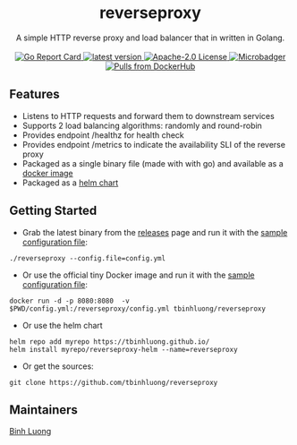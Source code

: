 <h1 align="center">
    reverseproxy
</h1>

<p align="center">
    A simple HTTP reverse proxy and load balancer that in written in Golang.
    <br/><br/>
    <a href="https://goreportcard.com/report/github.com/tbinhluong/reverseproxy">
        <img alt="Go Report Card" src="https://goreportcard.com/badge/github.com/tbinhluong/reverseproxy" />
    </a>    
    <a href="https://github.com/tbinhluong/reverseproxy/releases">
        <img alt="latest version" src="https://img.shields.io/github/tag/tbinhluong/reverseproxy.svg" />
    </a>
    <a href="https://www.apache.org/licenses/LICENSE-2.0">
        <img alt="Apache-2.0 License" src="https://img.shields.io/github/license/tbinhluong/reverseproxy.svg" />
    </a>
    <a href="https://microbadger.com/images/tbinhluong/reverseproxy">
      <img alt="Microbadger" src="https://images.microbadger.com/badges/image/tbinhluong/reverseproxy.svg" />
    </a>
    <a href="https://hub.docker.com/r/tbinhluong/reverseproxy">
        <img alt="Pulls from DockerHub" src="https://img.shields.io/docker/pulls/tbinhluong/reverseproxy.svg?style=flat-square" />
    </a>
</p>

## Features

- Listens to HTTP requests and forward them to downstream services
- Supports 2 load balancing algorithms: randomly and round-robin
- Provides endpoint /healthz for health check
- Provides endpoint /metrics to indicate the availability SLI of the reverse proxy
- Packaged as a single binary file (made with with go) and available as a [docker image](https://hub.docker.com/r/tbinhluong/reverseproxy)
- Packaged as a [helm chart](https://github.com/tbinhluong/tbinhluong.github.io/tree/master/charts/reverseproxy-helm) 

## Getting Started

  - Grab the latest binary from the [releases](https://github.com/tbinhluong/reverseproxy/releases) page and run it with the [sample configuration file](https://raw.githubusercontent.com/tbinhluong/reverseproxy/master/config/config.yml):

```shell
./reverseproxy --config.file=config.yml
```

- Or use the official tiny Docker image and run it with the [sample configuration file](https://raw.githubusercontent.com/tbinhluong/reverseproxy/master/config/config.yml):

```shell
docker run -d -p 8080:8080  -v $PWD/config.yml:/reverseproxy/config.yml tbinhluong/reverseproxy
```

  - Or use the helm chart

```shell
helm repo add myrepo https://tbinhluong.github.io/
helm install myrepo/reverseproxy-helm --name=reverseproxy
```

  - Or get the sources:

```shell
git clone https://github.com/tbinhluong/reverseproxy
```

## Maintainers

[Binh Luong](mailto:tbinhluong@gmail.com)

